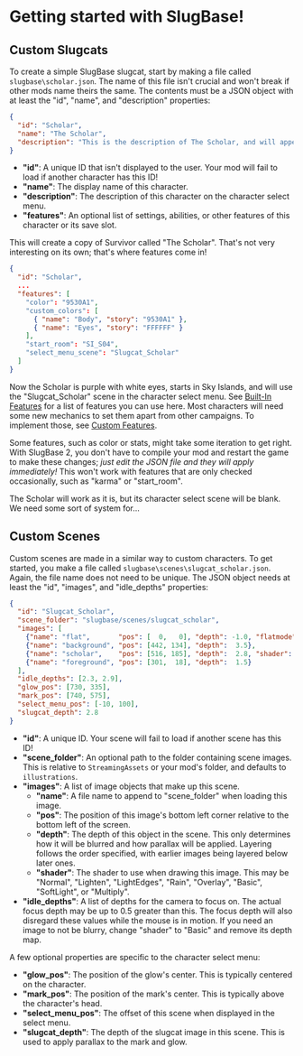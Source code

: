 # Getting started with SlugBase!
## Custom Slugcats
To create a simple SlugBase slugcat, start by making a file called `slugbase\scholar.json`. The name of this file isn't crucial and won't break if other mods name theirs the same. The contents must be a JSON object with at least the "id", "name", and "description" properties:
```json
{
  "id": "Scholar",
  "name": "The Scholar",
  "description": "This is the description of The Scholar, and will appear on the main menu.<LINE>This will appear on line 2."
}
```
- **"id"**: A unique ID that isn't displayed to the user. Your mod will fail to load if another character has this ID!
- **"name"**: The display name of this character.
- **"description"**: The description of this character on the character select menu.
- **"features"**: An optional list of settings, abilities, or other features of this character or its save slot.

This will create a copy of Survivor called "The Scholar". That's not very interesting on its own; that's where features come in!
```json
{
  "id": "Scholar",
  ...
  "features": [
    "color": "9530A1",
    "custom_colors": [
      { "name": "Body", "story": "9530A1" },
      { "name": "Eyes", "story": "FFFFFF" }
    ],
    "start_room": "SI_S04",
    "select_menu_scene": "Slugcat_Scholar"
  ]
}
```
Now the Scholar is purple with white eyes, starts in Sky Islands, and will use the "Slugcat_Scholar" scene in the character select menu. See [Built-In Features](features.md) for a list of features you can use here. Most characters will need some new mechanics to set them apart from other campaigns. To implement those, see [Custom Features](custom-features.md).

Some features, such as color or stats, might take some iteration to get right. With SlugBase 2, you don't have to compile your mod and restart the game to make these changes; *just edit the JSON file and they will apply immediately!* This won't work with features that are only checked occasionally, such as "karma" or "start_room".

The Scholar will work as it is, but its character select scene will be blank. We need some sort of system for...

## Custom Scenes
Custom scenes are made in a similar way to custom characters. To get started, you make a file called `slugbase\scenes\slugcat_scholar.json`. Again, the file name does not need to be unique. The JSON object needs at least the "id", "images", and "idle_depths" properties:
```json
{
  "id": "Slugcat_Scholar",
  "scene_folder": "slugbase/scenes/slugcat_scholar",
  "images": [
    {"name": "flat",       "pos": [  0,   0], "depth": -1.0, "flatmode": true},
    {"name": "background", "pos": [442, 134], "depth":  3.5},
    {"name": "scholar",    "pos": [516, 185], "depth":  2.8, "shader": "Basic"},
    {"name": "foreground", "pos": [301,  18], "depth":  1.5}
  ],
  "idle_depths": [2.3, 2.9],
  "glow_pos": [730, 335],
  "mark_pos": [740, 575],
  "select_menu_pos": [-10, 100],
  "slugcat_depth": 2.8
}
```

- **"id"**: A unique ID. Your scene will fail to load if another scene has this ID!
- **"scene_folder"**: An optional path to the folder containing scene images. This is relative to `StreamingAssets` or your mod's folder, and defaults to `illustrations`.
- **"images"**: A list of image objects that make up this scene.
  - **"name"**: A file name to append to "scene_folder" when loading this image.
  - **"pos"**: The position of this image's bottom left corner relative to the bottom left of the screen.
  - **"depth"**: The depth of this object in the scene. This only determines how it will be blurred and how parallax will be applied. Layering follows the order specified, with earlier images being layered below later ones.
  - **"shader"**: The shader to use when drawing this image. This may be "Normal", "Lighten", "LightEdges", "Rain", "Overlay", "Basic", "SoftLight", or "Multiply".
- **"idle_depths"**: A list of depths for the camera to focus on. The actual focus depth may be up to 0.5 greater than this. The focus depth will also disregard these values while the mouse is in motion. If you need an image to not be blurry, change "shader" to "Basic" and remove its depth map.

A few optional properties are specific to the character select menu:
- **"glow_pos"**: The position of the glow's center. This is typically centered on the character.
- **"mark_pos"**: The position of the mark's center. This is typically above the character's head.
- **"select_menu_pos"**: The offset of this scene when displayed in the select menu.
- **"slugcat_depth"**: The depth of the slugcat image in this scene. This is used to apply parallax to the mark and glow.